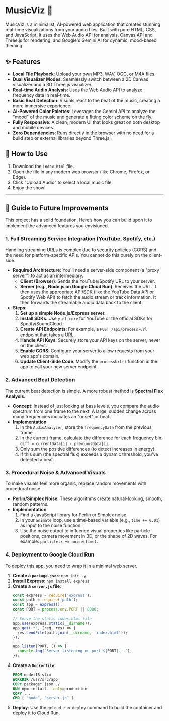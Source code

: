 # MusicViz 🎵

MusicViz is a minimalist, AI-powered web application that creates stunning real-time visualizations from your audio files. Built with pure HTML, CSS, and JavaScript, it uses the Web Audio API for analysis, Canvas API and Three.js for rendering, and Google's Gemini AI for dynamic, mood-based theming.

## ✨ Features

* **Local File Playback**: Upload your own MP3, WAV, OGG, or M4A files.
* **Dual Visualizer Modes**: Seamlessly switch between a 2D Canvas visualizer and a 3D Three.js visualizer.
* **Real-time Audio Analysis**: Uses the Web Audio API to analyze frequency data in real-time.
* **Basic Beat Detection**: Visuals react to the beat of the music, creating a more immersive experience.
* **AI-Powered Color Palettes**: Leverages the Gemini API to analyze the "mood" of the music and generate a fitting color scheme on the fly.
* **Fully Responsive**: A clean, modern UI that looks great on both desktop and mobile devices.
* **Zero Dependencies**: Runs directly in the browser with no need for a build step or external libraries beyond Three.js.

## 🚀 How to Use

1.  Download the `index.html` file.
2.  Open the file in any modern web browser (like Chrome, Firefox, or Edge).
3.  Click "Upload Audio" to select a local music file.
4.  Enjoy the show!

---

## 🔧 Guide to Future Improvements

This project has a solid foundation. Here’s how you can build upon it to implement the advanced features you envisioned.

### 1. Full Streaming Service Integration (YouTube, Spotify, etc.)

Handling streaming URLs is complex due to security policies (CORS) and the need for platform-specific APIs. You cannot do this purely on the client-side.

* **Required Architecture**: You'll need a server-side component (a "proxy server") to act as an intermediary.
    * **Client (Browser)**: Sends the YouTube/Spotify URL to your server.
    * **Server (e.g., Node.js on Google Cloud Run)**: Receives the URL. It then uses the appropriate API/SDK (like the YouTube Data API or Spotify Web API) to fetch the audio stream or track information. It then forwards the streamable audio data back to the client.
* **Steps**:
    1.  **Set up a simple Node.js/Express server.**
    2.  **Install SDKs**: Use `ytdl-core` for YouTube or the official SDKs for Spotify/SoundCloud.
    3.  **Create API Endpoints**: For example, a `POST /api/process-url` endpoint that takes a URL.
    4.  **Handle API Keys**: Securely store your API keys on the server, never on the client.
    5.  **Enable CORS**: Configure your server to allow requests from your web app's domain.
    6.  **Update Client-Side Code**: Modify the `processUrl()` function in the app to call your new server endpoint.

### 2. Advanced Beat Detection

The current beat detection is simple. A more robust method is **Spectral Flux Analysis**.

* **Concept**: Instead of just looking at bass levels, you compare the audio spectrum from one frame to the next. A large, sudden change across many frequencies indicates an "onset" or beat.
* **Implementation**:
    1.  In the `AudioAnalyzer`, store the `frequencyData` from the previous frame.
    2.  In the current frame, calculate the difference for each frequency bin: `diff = currentData[i] - previousData[i]`.
    3.  Only sum the positive differences (to detect increases in energy).
    4.  If this sum (the spectral flux) exceeds a dynamic threshold, you've detected a beat.

### 3. Procedural Noise & Advanced Visuals

To make visuals feel more organic, replace random movements with procedural noise.

* **Perlin/Simplex Noise**: These algorithms create natural-looking, smooth, random patterns.
* **Implementation**:
    1.  Find a JavaScript library for Perlin or Simplex noise.
    2.  In your `animate` loop, use a time-based variable (e.g., `time += 0.01`) as input to the noise function.
    3.  Use the noise output to influence visual properties like particle positions, camera movement in 3D, or the shape of 2D waves. For example: `particle.x += noise(time)`.

### 4. Deployment to Google Cloud Run

To deploy this app, you need to wrap it in a minimal web server.

1.  **Create a `package.json`**: `npm init -y`
2.  **Install Express**: `npm install express`
3.  **Create a `server.js` file**:
    ```javascript
    const express = require('express');
    const path = require('path');
    const app = express();
    const PORT = process.env.PORT || 8080;

    // Serve the static index.html file
    app.use(express.static(__dirname));
    app.get('*', (req, res) => {
      res.sendFile(path.join(__dirname, 'index.html'));
    });

    app.listen(PORT, () => {
      console.log(`Server listening on port ${PORT}...`);
    });
    ```
4.  **Create a `Dockerfile`**:
    ```dockerfile
    FROM node:18-slim
    WORKDIR /usr/src/app
    COPY package*.json ./
    RUN npm install --only=production
    COPY . .
    CMD [ "node", "server.js" ]
    ```
5.  **Deploy**: Use the `gcloud run deploy` command to build the container and deploy it to Cloud Run.
